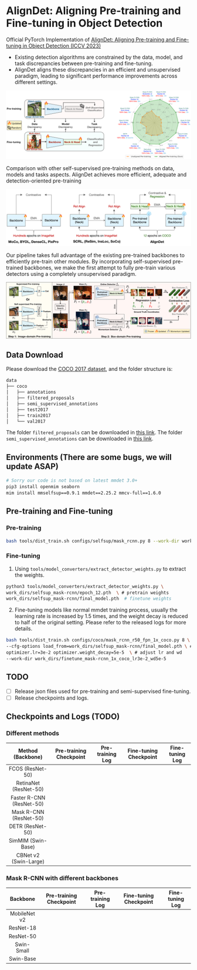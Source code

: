 # AlignDet: Aligning Pre-training and Fine-tuning in Object Detection
Official PyTorch Implementation of [AlignDet: Aligning Pre-training and Fine-tuning in Object Detection (ICCV 2023)](http://arxiv.org)
* Existing detection algorithms are constrained by the data, model, and task discrepancies between pre-training and fine-tuning.
* AlignDet aligns these discrepancies in an efficient and unsupervised paradigm, leading to significant performance improvements across different settings.

![](./images/motivation.png)

Comparison with other self-supervised pre-training methods on data, models and tasks aspects. AlignDet achieves more efficient, adequate and detection-oriented pre-training

![](./images/comparison.png)

Our pipeline takes full advantage of the existing pre-trained backbones to efficiently pre-train other modules. By incorporating self-supervised pre-trained backbones, we make the first attempt to fully pre-train various detectors using a completely unsupervised paradigm.

![](./images/pipeline.png)


## Data Download
Please download the [COCO 2017 dataset](https://cocodataset.org/), and the folder structure is:
```
data
├── coco
│   ├── annotations
│   ├── filtered_proposals
│   ├── semi_supervised_annotations
│   ├── test2017
│   ├── train2017
│   └── val2017
```

The folder `filtered_proposals` can be downloaded in [this link]().
The folder `semi_supervised_annotations` can be downloaded in [this link]().


## Environments (There are some bugs, we will update ASAP)
```bash
# Sorry our code is not based on latest mmdet 3.0+
pip3 install openmim seaborn
mim install mmselfsup==0.9.1 mmdet==2.25.2 mmcv-full==1.6.0
```

## Pre-training and Fine-tuning
### Pre-training
```bash
bash tools/dist_train.sh configs/selfsup/mask_rcnn.py 8 --work-dir work_dirs/selfsup_mask-rcnn
```

### Fine-tuning
1. Using `tools/model_converters/extract_detector_weights.py` to extract the weights.
```bash
python3 tools/model_converters/extract_detector_weights.py \
work_dirs/selfsup_mask-rcnn/epoch_12.pth  \ # pretrain weights
work_dirs/selfsup_mask-rcnn/final_model.pth  # finetune weights
```

2. Fine-tuning models like normal mmdet training process, usually the learning rate is increased by 1.5 times, and the weight decay is reduced to half of the original setting. Please refer to the released logs for more details.
```bash
bash tools/dist_train.sh configs/coco/mask_rcnn_r50_fpn_1x_coco.py 8 \
--cfg-options load_from=work_dirs/selfsup_mask-rcnn/final_model.pth \ # load weights
optimizer.lr=3e-2 optimizer.weight_decay=5e-5  \ # adjust lr and wd
--work-dir work_dirs/finetune_mask-rcnn_1x_coco_lr3e-2_wd5e-5
```

## TODO
- [ ] Release json files used for pre-training and semi-supervised fine-tuning.
- [ ] Release checkpoints and logs.

## Checkpoints and Logs (TODO)
### Different methods
| Method (Backbone) | Pre-training Checkpoint | Pre-training Log | Fine-tuning Checkpoint | Fine-tuning Log |
|:------------------------:|:-----------------------:|:----------------:|:----------------------:|:---------------:|
| FCOS (ResNet-50)         |                         |                  |                        |                 |
| RetinaNet (ResNet-50)    |                         |                  |                        |                 |
| Faster R-CNN (ResNet-50) |                         |                  |                        |                 |
| Mask R-CNN (ResNet-50)   |                         |                  |                        |                 |
| DETR  (ResNet-50)        |                         |                  |                        |                 |
| SimMIM  (Swin-Base)      |                         |                  |                        |                 |
| CBNet v2  (Swin-Large)   |                         |                  |                        |                 |


### Mask R-CNN with different backbones
| Backbone | Pre-training Checkpoint | Pre-training Log | Fine-tuning Checkpoint | Fine-tuning Log |
|:------------:|:-----------------------:|:----------------:|:----------------------:|:---------------:|
| MobileNet v2 |                         |                  |                        |                 |
| ResNet-18    |                         |                  |                        |                 |
| ResNet-50    |                         |                  |                        |                 |
| Swin-Small   |                         |                  |                        |                 |
| Swin-Base    |                         |                  |                        |                 |


<!-- ## Citation
If you find our work to be useful for your research, please consider citing.
```
@article{aligndet,
  title={AlignDet: Aligning Pre-training and Fine-tuning in Object Detection},
  journal={arXiv preprint arXiv:2306.03514},
  year={2023}
}
``` -->